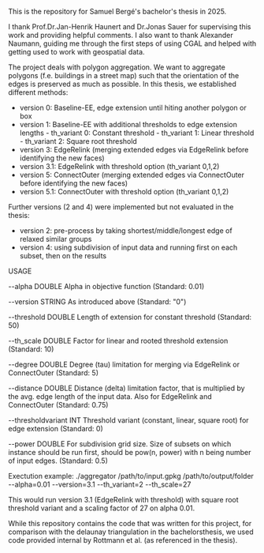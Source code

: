 This is the repository for Samuel Bergé's bachelor's thesis in 2025.


I thank Prof.Dr.Jan-Henrik Haunert and Dr.Jonas Sauer for supervising this work and providing helpful comments. I also 
want to thank Alexander Naumann, guiding me through the first steps of using CGAL and helped with getting used to work
with geospatial data.


The project deals with polygon aggregation. We want to aggregate polygons (f.e. buildings in a street map) such that
the orientation of the edges is preserved as much as possible. In this thesis, we established different methods:

- version 0: Baseline-EE, edge extension until hiting another polygon or box
- version 1: Baseline-EE with additional thresholds to edge extension lengths
            - th_variant 0: Constant threshold
            - th_variant 1: Linear threshold
            - th_variant 2: Square root threshold
- version 3: EdgeRelink (merging extended edges via EdgeRelink before identifying the new faces)
- version 3.1: EdgeRelink with threshold option (th_variant 0,1,2)
- version 5: ConnectOuter (merging extended edges via ConnectOuter before identifying the new faces)
- version 5.1: ConnectOuter with threshold option (th_variant 0,1,2)

Further versions (2 and 4) were implemented but not evaluated in the thesis:
- version 2: pre-process by taking shortest/middle/longest edge of relaxed similar groups
- version 4: using subdivision of input data and running first on each subset, then on the results


USAGE

--alpha DOUBLE
Alpha in objective function (Standard: 0.01)

--version STRING 
As introduced above (Standard: "0")

--threshold DOUBLE
Length of extension for constant threshold (Standard: 50)

--th_scale DOUBLE
Factor for linear and rooted threshold extension (Standard: 10)

--degree DOUBLE
Degree (tau) limitation for merging via EdgeRelink or ConnectOuter (Standard: 5)

--distance DOUBLE
Distance (delta) limitation factor, that is multiplied by the avg. edge length of the input data. 
Also for EdgeRelink and ConnectOuter (Standard: 0.75)



--thresholdvariant INT
Threshold variant (constant, linear, square root) for edge extension (Standard: 0)

--power DOUBLE
For subdivision grid size. Size of subsets on which instance should be run first, should be pow(n, power) with n being
number of input edges. (Standard: 0.5)


Exectution example:
./aggregator /path/to/input.gpkg /path/to/output/folder --alpha=0.01 --version=3.1 --th_variant=2 --th_scale=27

This would run version 3.1 (EdgeRelink with threshold) with square root threshold variant and a scaling factor of 27 on
alpha 0.01. 


While this repository contains the code that was written for this project, for comparison with the delaunay triangulation
in the bachelorsthesis, we used code provided internal by Rottmann et al. (as referenced in the thesis).




